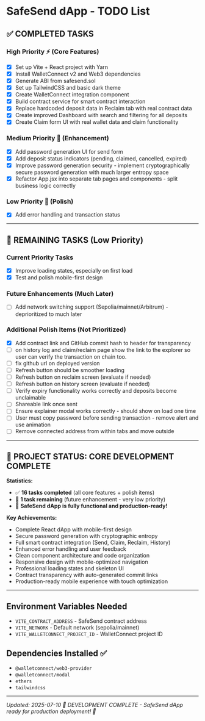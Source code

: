 # SafeSend dApp - TODO List

## ✅ COMPLETED TASKS

### High Priority ⚡ (Core Features)
- [x] Set up Vite + React project with Yarn
- [x] Install WalletConnect v2 and Web3 dependencies  
- [x] Generate ABI from safesend.sol
- [x] Set up TailwindCSS and basic dark theme
- [x] Create WalletConnect integration component
- [x] Build contract service for smart contract interaction
- [x] Replace hardcoded deposit data in Reclaim tab with real contract data
- [x] Create improved Dashboard with search and filtering for all deposits
- [x] Create Claim form UI with real wallet data and claim functionality

### Medium Priority 🔄 (Enhancement)
- [x] Add password generation UI for send form
- [x] Add deposit status indicators (pending, claimed, cancelled, expired)
- [x] Improve password generation security - implement cryptographically secure password generation with much larger entropy space
- [x] Refactor App.jsx into separate tab pages and components - split business logic correctly

### Low Priority 🔧 (Polish)
- [x] Add error handling and transaction status

---

## 🔲 REMAINING TASKS (Low Priority)

### Current Priority Tasks
- [x] Improve loading states, especially on first load
- [x] Test and polish mobile-first design

### Future Enhancements (Much Later)
- [ ] Add network switching support (Sepolia/mainnet/Arbitrum) - deprioritized to much later

### Additional Polish Items (Not Prioritized)
- [x] Add contract link and GitHub commit hash to header for transparency
- [ ] on history log and claim/reclaim page show the link to the explorer so user can verify the transaction on chain too.
- [ ] fix github url on deployed version 
- [ ] Refresh button should be smoother loading
- [ ] Refresh button on reclaim screen (evaluate if needed)
- [ ] Refresh button on history screen (evaluate if needed)
- [ ] Verify expiry functionality works correctly and deposits become unclaimable
- [ ] Shareable link once sent 
- [ ] Ensure explainer modal works correctly - should show on load one time
- [ ] User must copy password before sending transaction - remove alert and use animation
- [ ] Remove connected address from within tabs and move outside

---

## 🎉 PROJECT STATUS: CORE DEVELOPMENT COMPLETE

**Statistics:**
- ✅ **16 tasks completed** (all core features + polish items)
- 🔲 **1 task remaining** (future enhancement - very low priority)
- 🚀 **SafeSend dApp is fully functional and production-ready!**

**Key Achievements:**
- Complete React dApp with mobile-first design
- Secure password generation with cryptographic entropy
- Full smart contract integration (Send, Claim, Reclaim, History)
- Enhanced error handling and user feedback
- Clean component architecture and code organization
- Responsive design with mobile-optimized navigation
- Professional loading states and skeleton UI
- Contract transparency with auto-generated commit links
- Production-ready mobile experience with touch optimization

---

## Environment Variables Needed
- `VITE_CONTRACT_ADDRESS` - SafeSend contract address
- `VITE_NETWORK` - Default network (sepolia/mainnet)
- `VITE_WALLETCONNECT_PROJECT_ID` - WalletConnect project ID

## Dependencies Installed ✅
- `@walletconnect/web3-provider`
- `@walletconnect/modal`
- `ethers`
- `tailwindcss`

---
*Updated: 2025-07-10*
*🎉 DEVELOPMENT COMPLETE - SafeSend dApp ready for production deployment! 🚀*
